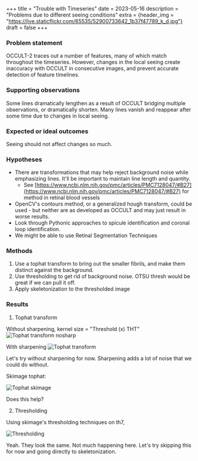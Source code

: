 +++
title = "Trouble with Timeseries"
date = 2023-05-16
description = "Problems due to different seeing conditions"
extra = {header_img = "https://live.staticflickr.com/65535/52900733642_1b37f47789_k_d.jpg"}
draft = false
+++

### **Problem statement**
OCCULT-2 traces out a number of features, many of which match throughout the timeseries. However, changes in the local seeing create inaccuracy with OCCULT in consecutive images, and prevent accurate detection of feature timelines. 

### **Supporting observations**
 Some lines dramatically lengthen as a result of OCCULT bridging multiple observations, or dramatically shorten. Many lines vanish and reappear after some time due to changes in local seeing. 

### **Expected or ideal outcomes**
Seeing should not affect changes so much. 

### **Hypotheses**
* There are transformations that may help reject background noise while emphasizing lines. It'll be important to maintain line length and quantity. 
    - See [https://www.ncbi.nlm.nih.gov/pmc/articles/PMC7128047/#B27](https://www.ncbi.nlm.nih.gov/pmc/articles/PMC7128047/#B27) for method in retinal blood vessels
* OpenCV's contours method, or a generalized hough transform, could be used - but neither are as developed as OCCULT and may just result in worse results. 
* Look through Pythonic approaches to spicule identification and coronal loop identification. 
* We might be able to use Retinal Segmentation Techniques

### **Methods**

1. Use a tophat transform to bring out the smaller fibrils, and make them distinct against the background.
2. Use thresholding to get rid of background noise. OTSU thresh would be great if we can pull it off. 
3. Apply skeletonization to the thresholded image

### **Results**

1. Tophat transform

Without sharpening, kernel size = "Threshold (x) THT"
![Tophat transform nosharp](images/tophat-nosharp.png)

With sharpening
![Tophat transform](images/tophat.png)

Let's try without sharpening for now. Sharpening adds a lot of noise that we could do without. 

Skimage tophat:

![Tophat skimage](images/tophat_skimage.png)

Does this help?

2. Thresholding

Using skimage's thresholding techniques on th7, 

![Thresholding](images/thresholding.png)

Yeah. They look the same. Not much happening here. Let's try skipping this for now and going directly to skeletonization. 